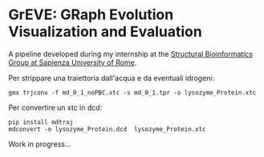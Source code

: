 # GrEVE: GRaph Evolution Visualization and Evaluation

A pipeline developed during my internship at the [Structural Bioinformatics Group at Sapienza University of Rome](https://schubert.bio.uniroma1.it/index.html).

Per strippare una traiettoria dall'acqua e da eventuali idrogeni:

```
gmx trjconv -f md_0_1_noPBC.xtc -s md_0_1.tpr -o lysozyme_Protein.xtc
```

Per convertire un xtc in dcd:

```
pip install mdtraj
mdconvert -o lysozyme_Protein.dcd  lysozyme_Protein.xtc
```
Work in progress...
